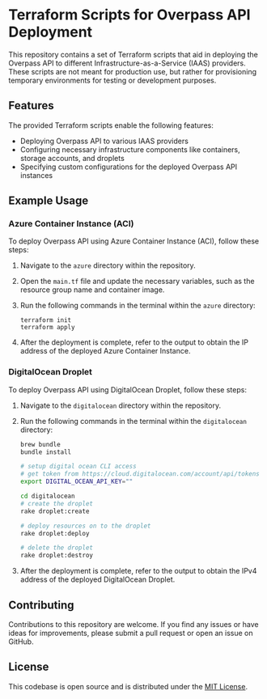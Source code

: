 # Terraform Scripts for Overpass API Deployment

This repository contains a set of Terraform scripts that aid in deploying the
Overpass API to different Infrastructure-as-a-Service (IAAS) providers. These
scripts are not meant for production use, but rather for provisioning temporary
environments for testing or development purposes.

## Features

The provided Terraform scripts enable the following features:

- Deploying Overpass API to various IAAS providers
- Configuring necessary infrastructure components like containers, storage
  accounts, and droplets
- Specifying custom configurations for the deployed Overpass API instances

## Example Usage

### Azure Container Instance (ACI)

To deploy Overpass API using Azure Container Instance (ACI), follow these steps:

1. Navigate to the `azure` directory within the repository.

2. Open the `main.tf` file and update the necessary variables, such as the
   resource group name and container image.

3. Run the following commands in the terminal within the `azure` directory:

   ```shell
   terraform init
   terraform apply
   ```

4. After the deployment is complete, refer to the output to obtain the IP
   address of the deployed Azure Container Instance.

### DigitalOcean Droplet

To deploy Overpass API using DigitalOcean Droplet, follow these steps:

1. Navigate to the `digitalocean` directory within the repository.

1. Run the following commands in the terminal within the `digitalocean`
   directory:

   ```bash
   brew bundle
   bundle install

   # setup digital ocean CLI access
   # get token from https://cloud.digitalocean.com/account/api/tokens
   export DIGITAL_OCEAN_API_KEY=""

   cd digitalocean
   # create the droplet
   rake droplet:create

   # deploy resources on to the droplet
   rake droplet:deploy

   # delete the droplet
   rake droplet:destroy
   ```

1. After the deployment is complete, refer to the output to obtain the IPv4
   address of the deployed DigitalOcean Droplet.

## Contributing

Contributions to this repository are welcome. If you find any issues or have
ideas for improvements, please submit a pull request or open an issue on GitHub.

## License

This codebase is open source and is distributed under the
[MIT License](LICENSE).
